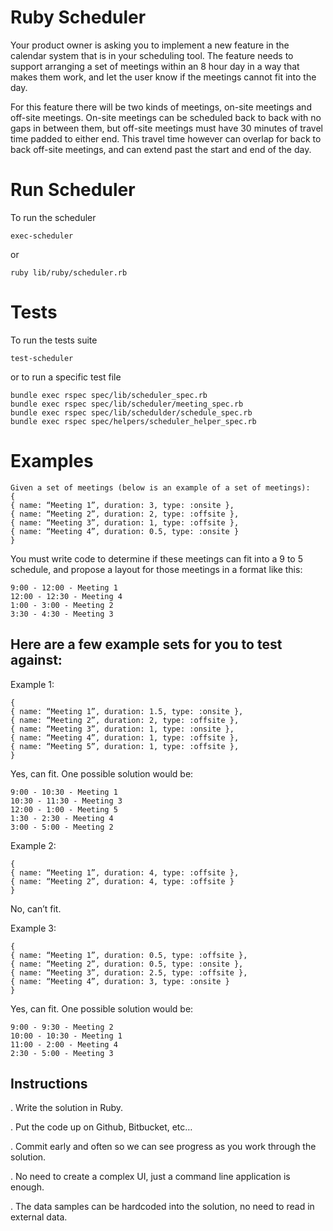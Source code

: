 # Ruby Scheduler

Your product owner is asking you to implement a new feature in the calendar system
that is in your scheduling tool. The feature needs to support arranging a set of
meetings within an 8 hour day in a way that makes them work, and let the user know
if the meetings cannot fit into the day.

For this feature there will be two kinds of meetings, on-site meetings and off-site
meetings. On-site meetings can be scheduled back to back with no gaps in between
them, but off-site meetings must have 30 minutes of travel time padded to either
end. This travel time however can overlap for back to back off-site meetings, and can
extend past the start and end of the day.

# Run Scheduler
To run the scheduler
```
exec-scheduler
```

or 
```
ruby lib/ruby/scheduler.rb
```

# Tests
To run the tests suite
```
test-scheduler
```

or to run a specific test file
```
bundle exec rspec spec/lib/scheduler_spec.rb
bundle exec rspec spec/lib/scheduler/meeting_spec.rb
bundle exec rspec spec/lib/schedulder/schedule_spec.rb
bundle exec rspec spec/helpers/scheduler_helper_spec.rb
```

# Examples

```
Given a set of meetings (below is an example of a set of meetings):
{
{ name: “Meeting 1”, duration: 3, type: :onsite },
{ name: “Meeting 2”, duration: 2, type: :offsite },
{ name: “Meeting 3”, duration: 1, type: :offsite },
{ name: “Meeting 4”, duration: 0.5, type: :onsite }
}
```

You must write code to determine if these meetings can fit into a 9 to 5 schedule,
and propose a layout for those meetings in a format like this:
```
9:00 - 12:00 - Meeting 1
12:00 - 12:30 - Meeting 4
1:00 - 3:00 - Meeting 2
3:30 - 4:30 - Meeting 3
```

## Here are a few example sets for you to test against:

Example 1:
```
{
{ name: “Meeting 1”, duration: 1.5, type: :onsite },
{ name: “Meeting 2”, duration: 2, type: :offsite },
{ name: “Meeting 3”, duration: 1, type: :onsite },
{ name: “Meeting 4”, duration: 1, type: :offsite },
{ name: “Meeting 5”, duration: 1, type: :offsite },
}
```
Yes, can fit. One possible solution would be:
```
9:00 - 10:30 - Meeting 1
10:30 - 11:30 - Meeting 3
12:00 - 1:00 - Meeting 5
1:30 - 2:30 - Meeting 4
3:00 - 5:00 - Meeting 2
```

Example 2:
```
{
{ name: “Meeting 1”, duration: 4, type: :offsite },
{ name: “Meeting 2”, duration: 4, type: :offsite }
}
```
No, can’t fit.

Example 3:
```
{
{ name: “Meeting 1”, duration: 0.5, type: :offsite },
{ name: “Meeting 2”, duration: 0.5, type: :onsite },
{ name: “Meeting 3”, duration: 2.5, type: :offsite },
{ name: “Meeting 4”, duration: 3, type: :onsite }
}
```
Yes, can fit. One possible solution would be:
```
9:00 - 9:30 - Meeting 2
10:00 - 10:30 - Meeting 1
11:00 - 2:00 - Meeting 4
2:30 - 5:00 - Meeting 3
```

## Instructions

. Write the solution in Ruby.

. Put the code up on Github, Bitbucket, etc…

. Commit early and often so we can see progress as you work through the solution.

. No need to create a complex UI, just a command line application is enough.

. The data samples can be hardcoded into the solution, no need to read in external
data.
